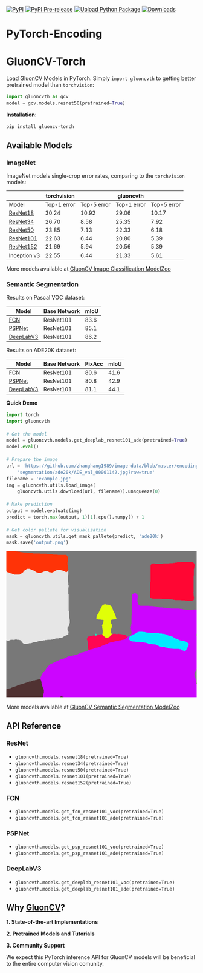 [![PyPI](https://img.shields.io/pypi/v/gluoncv-torch.svg)](https://pypi.python.org/pypi/gluoncv-torch)
[![PyPI Pre-release](https://img.shields.io/badge/pypi--prerelease-v0.0.6-ff69b4.svg)](https://pypi.org/project/gluoncv-torch/#history)
[![Upload Python Package](https://github.com/zhanghang1989/gluoncv-torch/workflows/Upload%20Python%20Package/badge.svg)](https://github.com/zhanghang1989/gluoncv-torch/actions)
[![Downloads](http://pepy.tech/badge/gluoncv-torch)](http://pepy.tech/project/gluoncv-torch)

# PyTorch-Encoding

# GluonCV-Torch

Load [GluonCV](https://gluon-cv.mxnet.io/) Models in PyTorch. Simply `import gluoncvth` to getting better pretrained
model than `torchvision`:

```python
import gluoncvth as gcv
model = gcv.models.resnet50(pretrained=True)
```

**Installation**:

```bash
pip install gluoncv-torch
```

## Available Models

### ImageNet

ImageNet models single-crop error rates, comparing to the `torchvision` models:

|                                 | torchvision     |               | gluoncvth     |             |
|---------------------------------|-----------------|---------------|---------------|-------------|
| Model                           | Top-1 error     | Top-5 error   | Top-1 error   | Top-5 error |  
| [ResNet18](#resnet)             | 30.24           | 10.92         | 29.06         | 10.17       |
| [ResNet34](#resnet)             | 26.70           | 8.58          | 25.35         | 7.92        |
| [ResNet50](#resnet)             | 23.85           | 7.13          | 22.33         | 6.18        |
| [ResNet101](#resnet)            | 22.63           | 6.44          | 20.80         | 5.39        |
| [ResNet152](#resnet)            | 21.69           | 5.94          | 20.56         | 5.39        |
| Inception v3                    | 22.55           | 6.44          | 21.33         | 5.61        |

More models available
at [GluonCV Image Classification ModelZoo](https://gluon-cv.mxnet.io/model_zoo/classification.html#imagenet)

### Semantic Segmentation

Results on Pascal VOC dataset:

| Model                   | Base Network  | mIoU       |
|-------------------------|---------------|------------|
| [FCN](#fcn)             | ResNet101     | 83.6       |
| [PSPNet](#pspnet)       | ResNet101     | 85.1       |
| [DeepLabV3](#deeplabv3) | ResNet101     | 86.2       |

Results on ADE20K dataset:

| Model                   | Base Network  | PixAcc    | mIoU       |
|-------------------------|---------------|-----------|------------|
| [FCN](#fcn)             | ResNet101     | 80.6      | 41.6       |
| [PSPNet](#pspnet)       | ResNet101     | 80.8      | 42.9       |
| [DeepLabV3](#deeplabv3) | ResNet101     | 81.1      | 44.1       |

**Quick Demo**

```python
import torch
import gluoncvth

# Get the model
model = gluoncvth.models.get_deeplab_resnet101_ade(pretrained=True)
model.eval()

# Prepare the image
url = 'https://github.com/zhanghang1989/image-data/blob/master/encoding/' + \
    'segmentation/ade20k/ADE_val_00001142.jpg?raw=true'
filename = 'example.jpg'
img = gluoncvth.utils.load_image(
    gluoncvth.utils.download(url, filename)).unsqueeze(0)

# Make prediction
output = model.evaluate(img)
predict = torch.max(output, 1)[1].cpu().numpy() + 1

# Get color pallete for visualization
mask = gluoncvth.utils.get_mask_pallete(predict, 'ade20k')
mask.save('output.png')
```

![](./image/demo_deeplab_ade.png)

More models available at [GluonCV Semantic Segmentation ModelZoo](https://gluon-cv.mxnet.io/model_zoo/segmentation.html)

## API Reference

### ResNet

- `gluoncvth.models.resnet18(pretrained=True)`
- `gluoncvth.models.resnet34(pretrained=True)`
- `gluoncvth.models.resnet50(pretrained=True)`
- `gluoncvth.models.resnet101(pretrained=True)`
- `gluoncvth.models.resnet152(pretrained=True)`

### FCN

- `gluoncvth.models.get_fcn_resnet101_voc(pretrained=True)`
- `gluoncvth.models.get_fcn_resnet101_ade(pretrained=True)`

### PSPNet

- `gluoncvth.models.get_psp_resnet101_voc(pretrained=True)`
- `gluoncvth.models.get_psp_resnet101_ade(pretrained=True)`

### DeepLabV3

- `gluoncvth.models.get_deeplab_resnet101_voc(pretrained=True)`
- `gluoncvth.models.get_deeplab_resnet101_ade(pretrained=True)`

###  

## Why [GluonCV](https://gluon-cv.mxnet.io/)?

**1. State-of-the-art Implementations**

**2. Pretrained Models and Tutorials**

**3. Community Support**

We expect this PyTorch inference API for GluonCV models will be beneficial to the entire computer vision comunity.
